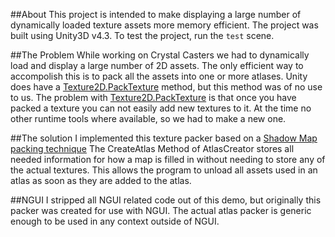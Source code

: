 ##About
This project is intended to make displaying a large number of dynamically loaded texture assets more memory efficient. 
The project was built using Unity3D v4.3. To test the project, run the ```test``` scene.

##The Problem
While working on Crystal Casters we had to dynamically load and display a large number of 2D assets. The only efficient way 
to accompolish this is to pack all the assets into one or more atlases. Unity does have a [Texture2D.PackTexture](http://docs.unity3d.com/ScriptReference/Texture2D.PackTextures.html) method, 
but this method was of no use to us. The problem with [Texture2D.PackTexture](http://docs.unity3d.com/ScriptReference/Texture2D.PackTextures.html) is that
once you have packed a texture you can not easily add new textures to it. At the time no other runtime tools where available, so we had to make a new one.

##The solution
I implemented this texture packer based on a [Shadow Map packing technique](http://www.blackpawn.com/texts/lightmaps/) The CreateAtlas Method of AtlasCreator
stores all needed information for how a map is filled in without needing to store any of the actual textures. This allows the program to unload all assets
used in an atlas as soon as they are added to the atlas.

##NGUI
I stripped all NGUI related code out of this demo, but originally this packer was created for use with NGUI. The actual atlas packer is
generic enough to be used in any context outside of NGUI.
